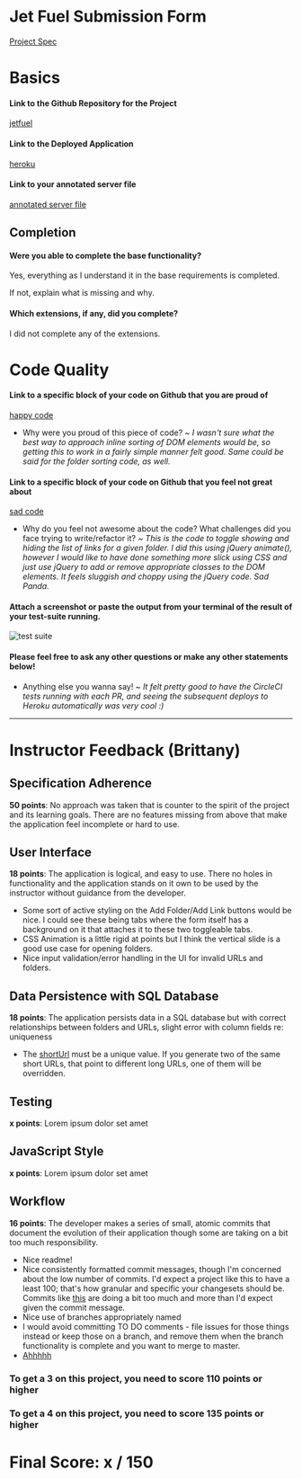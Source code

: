 # Jet Fuel Submission Form

[Project Spec](http://frontend.turing.io/projects/jet-fuel.html)

# Basics

#### Link to the Github Repository for the Project
[jetfuel](https://github.com/the-oem/jetfuel)

#### Link to the Deployed Application
[heroku](https://fuelthejets.herokuapp.com/)

#### Link to your annotated server file
[annotated server file](https://github.com/the-oem/jetfuel/blob/commented-server/server.js)

## Completion

#### Were you able to complete the base functionality?
Yes, everything as I understand it in the base requirements is completed.

If not, explain what is missing and why.

#### Which extensions, if any, did you complete?
I did not complete any of the extensions.

# Code Quality

#### Link to a specific block of your code on Github that you are proud of
[happy code](https://github.com/the-oem/jetfuel/blob/master/public/assets/js/script.js#L56)

* Why were you proud of this piece of code?
_~ I wasn't sure what the best way to approach inline sorting of DOM elements would be, so getting this to work in a fairly simple manner felt good. Same could be said for the folder sorting code, as well._

#### Link to a specific block of your code on Github that you feel not great about
[sad code](https://github.com/the-oem/jetfuel/blob/master/public/assets/js/script.js#L195)

* Why do you feel not awesome about the code? What challenges did you face trying to write/refactor it?
_~ This is the code to toggle showing and hiding the list of links for a given folder. I did this using jQuery animate(), however I would like to have done something more slick using CSS and just use jQuery to add or remove appropriate classes to the DOM elements. It feels sluggish and choppy using the jQuery code. Sad Panda._

#### Attach a screenshot or paste the output from your terminal of the result of your test-suite running.

![test suite](https://the-oem.github.io/assets/jetfuel-tests.png)

#### Please feel free to ask any other questions or make any other statements below!

* Anything else you wanna say! ~ _It felt pretty good to have the CircleCI tests running with each PR, and seeing the subsequent deploys to Heroku automatically was very cool :)_

-----


# Instructor Feedback (Brittany)

## Specification Adherence

**50 points**: No approach was taken that is counter to the spirit of the project and its learning goals. There are no features missing from above that make the application feel incomplete or hard to use.

## User Interface

**18 points**: The application is logical, and easy to use. There no holes in functionality and the application stands on it own to be used by the instructor without guidance from the developer.

* Some sort of active styling on the Add Folder/Add Link buttons would be nice. I could see these being tabs where the form itself has a background on it that attaches it to these two toggleable tabs.
* CSS Animation is a little rigid at points but I think the vertical slide is a good use case for opening folders.
* Nice input validation/error handling in the UI for invalid URLs and folders.

## Data Persistence with SQL Database

**18 points**: The application persists data in a SQL database but with correct relationships between folders and URLs, slight error with column fields re: uniqueness

* The [shortUrl](https://github.com/the-oem/jetfuel/blob/master/src/server/db/migrations/20170815155033_initial.js#L16) must be a unique value. If you generate two of the same short URLs, that point to different long URLs, one of them will be overridden. 

## Testing

**x points**: Lorem ipsum dolor set amet

## JavaScript Style

**x points**: Lorem ipsum dolor set amet

## Workflow

**16 points**: The developer makes a series of small, atomic commits that document the evolution of their application though some are taking on a bit too much responsibility.

* Nice readme!
* Nice consistently formatted commit messages, though I'm concerned about the low number of commits. I'd expect a project like this to have a least 100; that's how granular and specific your changesets should be. Commits like [this](https://github.com/the-oem/jetfuel/commit/897d17af767053f44b6a66404050b81267bf3f62) are doing a bit too much and more than I'd expect given the commit message.
* Nice use of branches appropriately named
* I would avoid committing TO DO comments - file issues for those things instead or keep those on a branch, and remove them when the branch functionality is complete and you want to merge to master.
* [Ahhhhh](https://github.com/the-oem/jetfuel/blob/master/src/server/db/migrations/20170815155033_initial.js#L23)


### To get a 3 on this project, you need to score 110 points or higher
### To get a 4 on this project, you need to score 135 points or higher

# Final Score: x / 150
